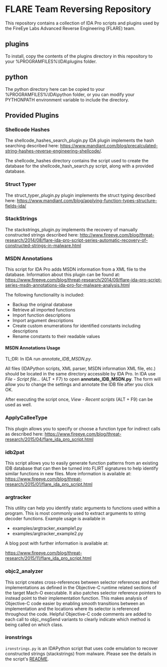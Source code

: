 # FLARE Team Reversing Repository #
This repository contains a collection of IDA Pro scripts and plugins used by the FireEye Labs Advanced Reverse Engineering (FLARE) team.

## plugins ##

To install, copy the contents of the plugins directory in this repository to your %PROGRAMFILES%\IDA\plugins folder. 

## python ##
The python directory here can be copied to your %PROGRAMFILES%\IDA\python folder, or you can modify your PYTHONPATH environment variable to include the directory.

## Provided Plugins ##

### Shellcode Hashes  ###
The shellcode_hashes_search_plugin.py IDA plugin implements the hash searching described here: https://www.mandiant.com/blog/precalculated-string-hashes-reverse-engineering-shellcode/.

The shellcode_hashes directory contains the script used to create the database for the shellcode_hash_search.py script, along with a provided database.

### Struct Typer ###
The struct_typer_plugin.py plugin implements the struct typing described here: https://www.mandiant.com/blog/applying-function-types-structure-fields-ida/


### StackStrings ###
The stackstrings_plugin.py implements the recovery of manually constructed strings described here: http://www.fireeye.com/blog/threat-research/2014/08/flare-ida-pro-script-series-automatic-recovery-of-constructed-strings-in-malware.html

### MSDN Annotations ###
This script for IDA Pro adds MSDN information from a XML file to the database. Information about this plugin can be found at: https://www.fireeye.com/blog/threat-research/2014/09/flare-ida-pro-script-series-msdn-annotations-ida-pro-for-malware-analysis.html

The following functionality is included:

  - Backup the original database
  - Retrieve all imported functions
  - Import function descriptions
  - Import argument descriptions
  - Create custom enumerations for identified constants including descriptions
  - Rename constants to their readable values

#### MSDN Annotations Usage ####

TL;DR: In IDA run *annotate_IDB_MSDN.py*.

All files (IDAPython scripts, XML parser, MSDN information XML file, etc.) 
should be located in the same directory accessible by IDA Pro.
In IDA use *File - Script file...* (ALT + F7) to open **annotate_IDB_MSDN.py**.
The form will allow you to change the settings and annotate the IDB file after
you click OK.

After executing the script once, *View - Recent scripts* (ALT + F9) can be used
as well.

### ApplyCalleeType ###
This plugin allows you to specify or choose a function type for indirect calls as described here: https://www.fireeye.com/blog/threat-research/2015/04/flare_ida_pro_script.html


### idb2pat ###
This script allows you to easily generate function patterns from an existing IDB database that can then be turned into FLIRT signatures to help identify similar functions in new files. More information is available at:
https://www.fireeye.com/blog/threat-research/2015/01/flare_ida_pro_script.html


### argtracker ###
This utility can help you identify static arguments to functions used within a program. This is most commonly used to extract arguments to string decoder functions. Example usage is available in 

* examples/argtracker_example1.py
* examples/argtracker_example2.py

A blog post with further information is available at:

https://www.fireeye.com/blog/threat-research/2015/11/flare_ida_pro_script.html

### objc2_analyzer ###
This script creates cross-references between selector references and their implementations as defined in the Objective-C  runtime related sections of the target Mach-O executable. It also patches selector reference pointers to instead point to their implementation function. This makes analysis of Objective-C code easier by enabling smooth transitions between an implementation and the locations where its selector is referenced throughout the code. Helpful Objective-C code comments are added to each call to objc_msgSend variants to clearly indicate which method is being called on which class.


### ironstrings ###
`ironstrings.py` is an IDAPython script that uses code emulation to recover constructed strings (stackstrings) from malware. Please see the details in the script's [README](https://github.com/fireeye/flare-ida/blob/master/python/flare/ironstrings/README.md).

